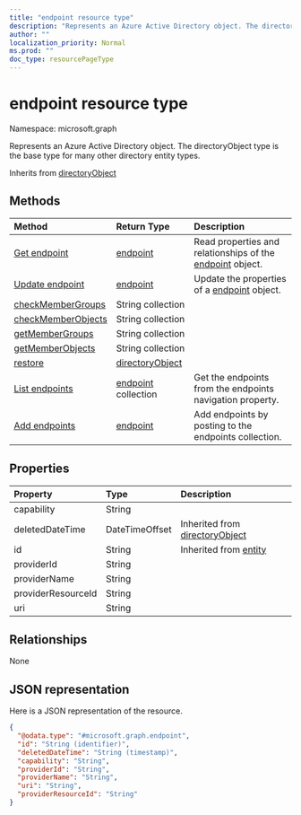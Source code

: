 ```yaml
---
title: "endpoint resource type"
description: "Represents an Azure Active Directory object. The directoryObject type is the base type for many other directory entity types."
author: ""
localization_priority: Normal
ms.prod: ""
doc_type: resourcePageType
---
```


# endpoint resource type


Namespace: microsoft.graph

Represents an Azure Active Directory object. The directoryObject type is the base type for many other directory entity types.


Inherits from [directoryObject](../resources/directoryobject.md)

## Methods
|Method|Return Type|Description|
|:---|:---|:---|
|[Get endpoint](../api/endpoint-get.md)|[endpoint](../resources/endpoint.md)|Read properties and relationships of the [endpoint](../resources/endpoint.md) object.|
|[Update endpoint](../api/endpoint-update.md)|[endpoint](../resources/endpoint.md)|Update the properties of a [endpoint](../resources/endpoint.md) object.|
|[checkMemberGroups](../api/endpoint-checkmembergroups.md)|String collection||
|[checkMemberObjects](../api/endpoint-checkmemberobjects.md)|String collection||
|[getMemberGroups](../api/endpoint-getmembergroups.md)|String collection||
|[getMemberObjects](../api/endpoint-getmemberobjects.md)|String collection||
|[restore](../api/endpoint-restore.md)|[directoryObject](../resources/directoryobject.md)||
|[List endpoints](../api/group-list-endpoints.md)|[endpoint](../resources/endpoint.md) collection|Get the endpoints from the endpoints navigation property.|
|[Add endpoints](../api/group-post-endpoints.md)|[endpoint](../resources/endpoint.md)|Add endpoints by posting to the endpoints collection.|

## Properties
|Property|Type|Description|
|:---|:---|:---|
|capability|String||
|deletedDateTime|DateTimeOffset| Inherited from [directoryObject](../resources/directoryobject.md)|
|id|String| Inherited from [entity](../resources/entity.md)|
|providerId|String||
|providerName|String||
|providerResourceId|String||
|uri|String||

## Relationships
None

## JSON representation
Here is a JSON representation of the resource.
<!-- {
  "blockType": "resource",
  "keyProperty": "id",
  "@odata.type": "microsoft.graph.endpoint",
  "baseType": "microsoft.graph.directoryObject",
  "openType": true
}
-->
``` json
{
  "@odata.type": "#microsoft.graph.endpoint",
  "id": "String (identifier)",
  "deletedDateTime": "String (timestamp)",
  "capability": "String",
  "providerId": "String",
  "providerName": "String",
  "uri": "String",
  "providerResourceId": "String"
}
```

